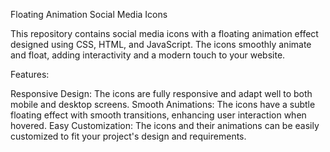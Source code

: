 Floating Animation Social Media Icons

This repository contains social media icons with a floating animation effect designed using CSS, HTML, and JavaScript. The icons smoothly animate and float, adding interactivity and a modern touch to your website.

 Features:

Responsive Design: The icons are fully responsive and adapt well to both mobile and desktop screens.
Smooth Animations: The icons have a subtle floating effect with smooth transitions, enhancing user interaction when hovered.
Easy Customization: The icons and their animations can be easily customized to fit your project's design and requirements.
